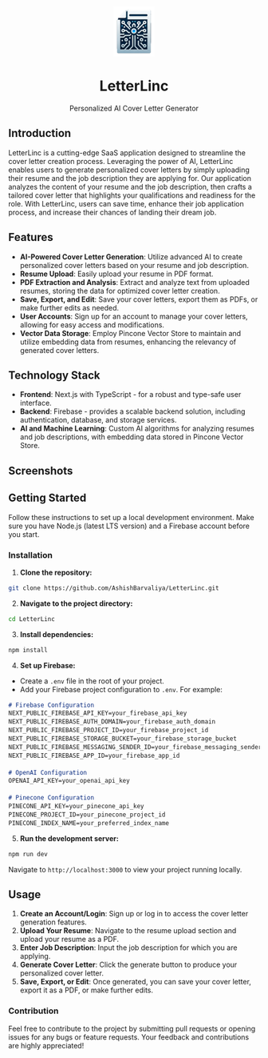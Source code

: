 <p align="center">
  <img src="public/logo.png" alt="LetterLinc logo" height="100" />
  <h1 align="center">LetterLinc</h1>
  <p align="center">Personalized AI Cover Letter Generator</p>
</p>

## Introduction

LetterLinc is a cutting-edge SaaS application designed to streamline the cover letter creation process. Leveraging the power of AI, LetterLinc enables users to generate personalized cover letters by simply uploading their resume and the job description they are applying for. Our application analyzes the content of your resume and the job description, then crafts a tailored cover letter that highlights your qualifications and readiness for the role. With LetterLinc, users can save time, enhance their job application process, and increase their chances of landing their dream job.

## Features

*   **AI-Powered Cover Letter Generation**: Utilize advanced AI to create personalized cover letters based on your resume and job description.
*   **Resume Upload**: Easily upload your resume in PDF format.
*   **PDF Extraction and Analysis**: Extract and analyze text from uploaded resumes, storing the data for optimized cover letter creation.
*   **Save, Export, and Edit**: Save your cover letters, export them as PDFs, or make further edits as needed.
*   **User Accounts**: Sign up for an account to manage your cover letters, allowing for easy access and modifications.
*   **Vector Data Storage**: Employ Pincone Vector Store to maintain and utilize embedding data from resumes, enhancing the relevancy of generated cover letters.

## Technology Stack

*   **Frontend**: Next.js with TypeScript - for a robust and type-safe user interface.
*   **Backend**: Firebase - provides a scalable backend solution, including authentication, database, and storage services.
*   **AI and Machine Learning**: Custom AI algorithms for analyzing resumes and job descriptions, with embedding data stored in Pincone Vector Store.

## Screenshots


## Getting Started

Follow these instructions to set up a local development environment. Make sure you have Node.js (latest LTS version) and a Firebase account before you start.

### Installation

1. **Clone the repository:**

```bash
git clone https://github.com/AshishBarvaliya/LetterLinc.git
```

2. **Navigate to the project directory:**

```bash
cd LetterLinc
```

3. **Install dependencies:**

```bash
npm install
```

4.  **Set up Firebase:**

*   Create a `.env` file in the root of your project.
*   Add your Firebase project configuration to `.env`. For example:

```markdown
# Firebase Configuration
NEXT_PUBLIC_FIREBASE_API_KEY=your_firebase_api_key
NEXT_PUBLIC_FIREBASE_AUTH_DOMAIN=your_firebase_auth_domain
NEXT_PUBLIC_FIREBASE_PROJECT_ID=your_firebase_project_id
NEXT_PUBLIC_FIREBASE_STORAGE_BUCKET=your_firebase_storage_bucket
NEXT_PUBLIC_FIREBASE_MESSAGING_SENDER_ID=your_firebase_messaging_sender_id
NEXT_PUBLIC_FIREBASE_APP_ID=your_firebase_app_id

# OpenAI Configuration
OPENAI_API_KEY=your_openai_api_key

# Pinecone Configuration
PINECONE_API_KEY=your_pinecone_api_key
PINECONE_PROJECT_ID=your_pinecone_project_id
PINECONE_INDEX_NAME=your_preferred_index_name
```

5.  **Run the development server:**

```bash
npm run dev
```

Navigate to `http://localhost:3000` to view your project running locally.


## Usage

1.  **Create an Account/Login**: Sign up or log in to access the cover letter generation features.
2.  **Upload Your Resume**: Navigate to the resume upload section and upload your resume as a PDF.
3.  **Enter Job Description**: Input the job description for which you are applying.
4.  **Generate Cover Letter**: Click the generate button to produce your personalized cover letter.
5.  **Save, Export, or Edit**: Once generated, you can save your cover letter, export it as a PDF, or make further edits.


### Contribution

Feel free to contribute to the project by submitting pull requests or opening issues for any bugs or feature requests. Your feedback and contributions are highly appreciated!

